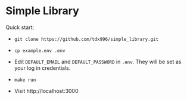 # Simple Library

Quick start:

* `git clone https://github.com/tdx996/simple_library.git`

* `cp example.env .env`

* Edit `DEFAULT_EMAIL` and `DEFAULT_PASSWORD` in `.env`. They will be set as your log in credentials.

* `make run`

* Visit http://localhost:3000